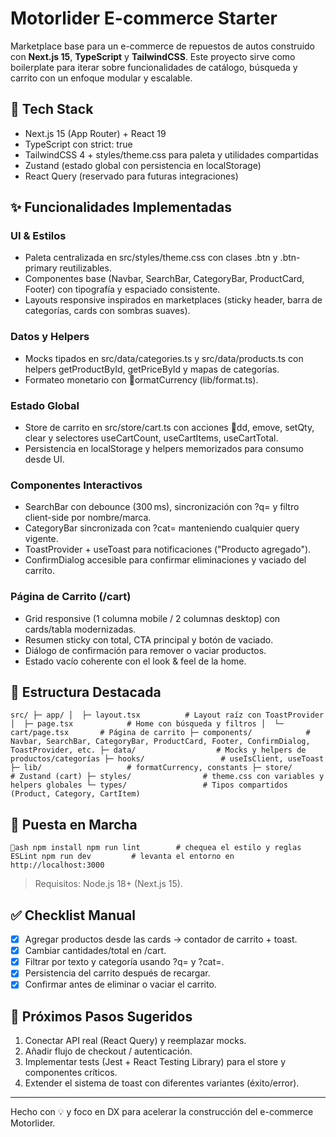 ﻿# Motorlider E-commerce Starter

Marketplace base para un e-commerce de repuestos de autos construido con **Next.js 15**, **TypeScript** y **TailwindCSS**. Este proyecto sirve como boilerplate para iterar sobre funcionalidades de catálogo, búsqueda y carrito con un enfoque modular y escalable.

## 🧱 Tech Stack

- Next.js 15 (App Router) + React 19
- TypeScript con strict: true
- TailwindCSS 4 + styles/theme.css para paleta y utilidades compartidas
- Zustand (estado global con persistencia en localStorage)
- React Query (reservado para futuras integraciones)

## ✨ Funcionalidades Implementadas

### UI & Estilos
- Paleta centralizada en src/styles/theme.css con clases .btn y .btn-primary reutilizables.
- Componentes base (Navbar, SearchBar, CategoryBar, ProductCard, Footer) con tipografía y espaciado consistente.
- Layouts responsive inspirados en marketplaces (sticky header, barra de categorías, cards con sombras suaves).

### Datos y Helpers
- Mocks tipados en src/data/categories.ts y src/data/products.ts con helpers getProductById, getPriceById y mapas de categorías.
- Formateo monetario con ormatCurrency (lib/format.ts).

### Estado Global
- Store de carrito en src/store/cart.ts con acciones dd, emove, setQty, clear y selectores useCartCount, useCartItems, useCartTotal.
- Persistencia en localStorage y helpers memorizados para consumo desde UI.

### Componentes Interactivos
- SearchBar con debounce (300 ms), sincronización con ?q= y filtro client-side por nombre/marca.
- CategoryBar sincronizada con ?cat= manteniendo cualquier query vigente.
- ToastProvider + useToast para notificaciones ("Producto agregado").
- ConfirmDialog accesible para confirmar eliminaciones y vaciado del carrito.

### Página de Carrito (/cart)
- Grid responsive (1 columna mobile / 2 columnas desktop) con cards/tabla modernizadas.
- Resumen sticky con total, CTA principal y botón de vaciado.
- Diálogo de confirmación para remover o vaciar productos.
- Estado vacío coherente con el look & feel de la home.

## 📁 Estructura Destacada

`
src/
├─ app/
│  ├─ layout.tsx          # Layout raíz con ToastProvider
│  ├─ page.tsx            # Home con búsqueda y filtros
│  └─ cart/page.tsx       # Página de carrito
├─ components/            # Navbar, SearchBar, CategoryBar, ProductCard, Footer, ConfirmDialog, ToastProvider, etc.
├─ data/                  # Mocks y helpers de productos/categorías
├─ hooks/                 # useIsClient, useToast
├─ lib/                   # formatCurrency, constants
├─ store/                 # Zustand (cart)
├─ styles/                # theme.css con variables y helpers globales
└─ types/                 # Tipos compartidos (Product, Category, CartItem)
`

## 🚀 Puesta en Marcha

`ash
npm install
npm run lint        # chequea el estilo y reglas ESLint
npm run dev         # levanta el entorno en http://localhost:3000
`

> Requisitos: Node.js 18+ (Next.js 15).

## ✅ Checklist Manual

- [x] Agregar productos desde las cards → contador de carrito + toast.
- [x] Cambiar cantidades/total en /cart.
- [x] Filtrar por texto y categoría usando ?q= y ?cat=.
- [x] Persistencia del carrito después de recargar.
- [x] Confirmar antes de eliminar o vaciar el carrito.

## 🔮 Próximos Pasos Sugeridos

1. Conectar API real (React Query) y reemplazar mocks.
2. Añadir flujo de checkout / autenticación.
3. Implementar tests (Jest + React Testing Library) para el store y componentes críticos.
4. Extender el sistema de toast con diferentes variantes (éxito/error).

---

Hecho con 💡 y foco en DX para acelerar la construcción del e-commerce Motorlider.
